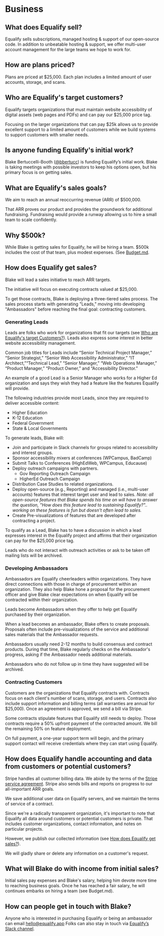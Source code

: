 # Business

## What does Equalify sell?

Equalify sells subscriptions, managed hosting & support of our open-source code. In addition to unbeatable hosting & support, we offer multi-user account management for the large teams we hope to work for.

## How are plans priced?

Plans are priced at $25,000. Each plan includes a limited amount of user accounts, storage, and scans.

## Who are Equalify's target customers?

Equalify targets organizations that must maintain website accessibility of digital assets (web pages and PDFs) and can pay our $25,000 price tag.

Focusing on the larger organizations that can pay $25k allows us to provide excellent support to a limited amount of customers while we build systems to support customers with smaller needs.

## Is anyone funding Equalify's initial work?

Blake Bertuccelli-Booth ([@bbertucc](https://github.com/bbertucc)) is funding Equalify’s initial work. Blake is taking meetings with possible investors to keep his options open, but his primary focus is on getting sales.

## What are Equalify's sales goals?

We aim to reach an annual reoccurring revenue (ARR) of $500,000. 

That ARR proves our product and provides the groundwork for additional fundraising. Fundraising would provide a runway allowing us to hire a small team to scale confidently.

## Why $500k?

While Blake is getting sales for Equalify, he will be hiring a team. $500k includes the cost of that team, plus modest expenses. (See [Budget.md](/Budget.md).

## How does Equalify get sales?

Blake will lead a sales initiative to reach ARR targets.

The initiative will focus on executing contracts valued at $25,000. 

To get those contracts, Blake is deploying a three-tiered sales process. The sales process starts with generating "Leads," moving into developing "Ambassadors" before reaching the final goal: contracting customers.

### Generating Leads

Leads are folks who work for organizations that fit our targets (see [Who are Equalify's target Customers?](https://www.notion.so/Handbook-251adae7baf14609bde20a09e28505ac)). Leads also express some interest in better website accessibility management.

Common job titles for Leads include “Senior Technical Project Manager,” “Senior Strategist,” “Senior Web Accessibility Administrator,” “IT Architect,”“Technical Lead,” “Senior Manager,” “Web Operations Manager,” “Product Manager,” “Product Owner,” and “Accessibility Director.” 

An example of a good Lead is a Senior Manager who works for a Higher Ed organization and says they wish they had a feature like the features Equalify will provide.

The following industries provide most Leads, since they are required to deliver accessible content:

- Higher Education
- K-12 Education
- Federal Government
- State & Local Governments

To generate leads, Blake will:

- Join and participate in Slack channels for groups related to accessibility and interest groups.
- Sponsor accessibility mixers at conferences (WPCampus, BadCamp)
- Submit Talks to Conferences (HighEdWeb, WPCampus, Educause)
- Deploy outreach campaigns with partners.
    - Gov Reporting Outreach Campaign
    - HigherEd Outreach Campaign
- Distribution Case Studies to related organizations.
- Deploy open-source (e.g., Reporting) and managed (i.e., multi-user accounts) features that interest target user and lead to sales. *Note: all open-source features that Blake spends his time on will have to answer the question, "How does this feature lead to sustaining Equalify?".. working on these features is fun but doesn't often lead to sales.*
- Create Pre-visualizations of features that are developed after contracting a project.

To qualify as a Lead, Blake has to have a discussion in which a lead expresses interest in the Equalify project and affirms that their organization can pay for the $25,000 price tag.

Leads who do not interact with outreach activities or ask to be taken off mailing lists will be archived. 

### Developing Ambassadors

Ambassadors are Equalify cheerleaders within organizations. They have direct connections with those in charge of procurement within an organization. They also help Blake hone a proposal for the procurement officer and give Blake clear expectations on when Equalify will be contracted within their organization.

Leads become Ambassadors when they offer to help get Equalify purchased by their organization.

When a lead becomes an ambassador, Blake offers to create proposals. Proposals often include pre-visualizations of the service and additional sales materials that the Ambassador requests.

Ambassadors usually need 2-12 months to build consensus and contract products. During that time, Blake regularly checks on the Ambassador's progress, asking if the Ambassador needs additional materials.

Ambassadors who do not follow up in time they have suggested will be archived.

### Contracting Customers

Customers are the organizations that Equalify contracts with. Contracts focus on each client's number of scans, storage, and users. Contracts also include support information and billing terms (all warranties are annual for $25,000). Once an agreement is approved, we send a bill via Stripe.

Some contracts stipulate features that Equalify still needs to deploy. Those contracts require a 50% upfront payment of the contracted amount. We bill the remaining 50% on feature deployment.

On full payment, a one-year support term will begin, and the primary support contact will receive credentials where they can start using Equalify.

## How does Equalify handle accounting and data from customers or potential customers?

Stripe handles all customer billing data. We abide by the terms of the [Stripe service agreement](https://stripe.com/legal/ssa). Stripe also sends bills and reports on progress to our all-important ARR goals.

We save additional user data on Equalify servers, and we maintain the terms of service of a contract.

Since we're a radically transparent organization, it's important to note that Equalify all data around customers or potential customers is private. That includes customer organizations, contact information, and notes on particular projects.

However, we publish our collected information (see [How does Equalify get sales?](https://www.notion.so/Handbook-251adae7baf14609bde20a09e28505ac)).

We will gladly share or delete any information on a customer's request.

## What will Blake do with income from initial sales?

Initial sales pay expenses and Blake's salary, helping him devote more time to reaching business goals. Once he has reached a fair salary, he will continues embarks on hiring a team (see Budget.md).

## How can people get in touch with Blake?

Anyone who is interested in purchasing Equalify or being an ambassador can email [hello@equalify.app](https://www.notion.so/Hello-Equalify-4bc5ad676b29415da30674ef1aa500eb)  Folks can also stay in touch via [Equalify’s Slack channel](https://join.slack.com/t/equalifyapp/shared_invite/zt-1sfbgf0fa-CzIHlbFOs0Ww1iSTK4LQ2w).
